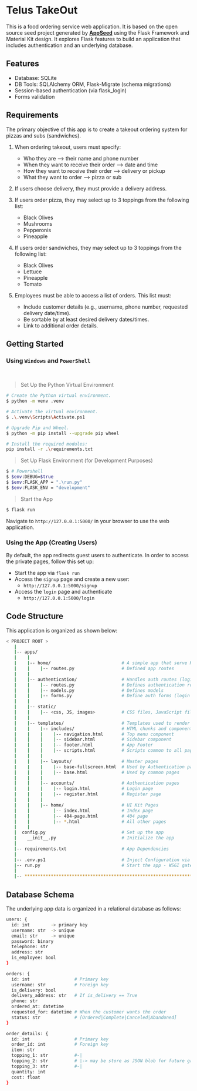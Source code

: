 # Telus TakeOut
This is a food ordering service web application.  It is based on the open
source seed project generated by
**[AppSeed](https://appseed.us/generator/material-kit/)** using the Flask
Framework and Material Kit design.  It explores Flask features to build
an application that includes authentication and an underlying database.

## Features
- Database: SQLite
- DB Tools: SQLAlchemy ORM, Flask-Migrate (schema migrations)
- Session-based authentication (via flask_login)
- Forms validation

## Requirements
The primary objective of this app is to create a takeout ordering system
for pizzas and subs (sandwiches).

1. When ordering takeout, users must specify:
    - Who they are --> their name and phone number
    - When they want to receive their order --> date and time
    - How they want to receive their order --> delivery or pickup
    - What they want to order --> pizza or sub

1. If users choose delivery, they must provide a delivery address.

1. If users order pizza, they may select up to 3 toppings from the following
   list:
    - Black Olives
    - Mushrooms
    - Pepperonis
    - Pineapple

1. If users order sandwiches, they may select up to 3 toppings from the
   following list:
    - Black Olives
    - Lettuce
    - Pineapple
    - Tomato

1. Employees must be able to access a list of orders.  This list must:
    - Include customer details (e.g., username, phone number, requested
      delivery date/time).
    - Be sortable by at least desired delivery dates/times.
    - Link to additional order details.

## Getting Started
### Using `Windows` and `PowerShell`

<br />

> Set Up the Python Virtual Environment

```bash
# Create the Python virtual environment.
$ python -m venv .venv

# Activate the virtual environment.
$ .\.venv\Scripts\Activate.ps1

# Upgrade Pip and Wheel.
$ python -m pip install --upgrade pip wheel

# Install the required modules:
pip install -r .\requirements.txt
```

> Set Up Flask Environment (for Development Purposes)

```bash
$ # Powershell
$ $env:DEBUG=$true
$ $env:FLASK_APP = ".\run.py"
$ $env:FLASK_ENV = "development"
```

> Start the App

```bash
$ flask run
```

Navigate to `http://127.0.0.1:5000/` in your browser to use the web application.

### Using the App (Creating Users)
By default, the app redirects guest users to authenticate.  In order to access
the private pages, follow this set up:

- Start the app via `flask run`
- Access the `signup` page and create a new user:
  - `http://127.0.0.1:5000/signup`
- Access the `login` page and authenticate
  - `http://127.0.0.1:5000/login`

## Code Structure
This application is organized as shown below:

```bash
< PROJECT ROOT >
   |
   |-- apps/
   |    |
   |    |-- home/                           # A simple app that serve HTML files
   |    |    |-- routes.py                  # Defined app routes
   |    |
   |    |-- authentication/                 # Handles auth routes (login and signup)
   |    |    |-- routes.py                  # Defines authentication routes
   |    |    |-- models.py                  # Defines models
   |    |    |-- forms.py                   # Define auth forms (login and signup)
   |    |
   |    |-- static/
   |    |    |-- <css, JS, images>          # CSS files, JavaScript files
   |    |
   |    |-- templates/                      # Templates used to render pages
   |    |    |-- includes/                  # HTML chunks and components
   |    |    |    |-- navigation.html       # Top menu component
   |    |    |    |-- sidebar.html          # Sidebar component
   |    |    |    |-- footer.html           # App Footer
   |    |    |    |-- scripts.html          # Scripts common to all pages
   |    |    |
   |    |    |-- layouts/                   # Master pages
   |    |    |    |-- base-fullscreen.html  # Used by Authentication pages
   |    |    |    |-- base.html             # Used by common pages
   |    |    |
   |    |    |-- accounts/                  # Authentication pages
   |    |    |    |-- login.html            # Login page
   |    |    |    |-- register.html         # Register page
   |    |    |
   |    |    |-- home/                      # UI Kit Pages
   |    |         |-- index.html            # Index page
   |    |         |-- 404-page.html         # 404 page
   |    |         |-- *.html                # All other pages
   |    |
   |  config.py                             # Set up the app
   |    __init__.py                         # Initialize the app
   |
   |-- requirements.txt                     # App Dependencies
   |
   |-- .env.ps1                             # Inject Configuration via env vars
   |-- run.py                               # Start the app - WSGI gateway
   |
   |-- ************************************************************************
```
## Database Schema
The underlying app data is organized in a relational database as follows:

```bash
users: {
  id: int        -> primary key
  username: str  -> unique
  email: str     -> unique
  password: binary
  telephone: str
  address: str
  is_employee: bool
}

orders: {
  id: int                 # Primary key
  username: str           # Foreign key
  is_delivery: bool
  delivery_address: str   # If is_delivery == True
  phone: str
  ordered_at: datetime
  requested_for: datetime # When the customer wants the order
  status: str             # [Ordered|Complete|Canceled|Abandoned]
}

order_details: {
  id: int                 # Primary key
  order_id: int           # Foreign key
  item: str
  topping_1: str          #-|
  topping_2: str          # |-> may be store as JSON blob for future growth
  topping_3: str          #-|
  quantity: int
  cost: float
}

```